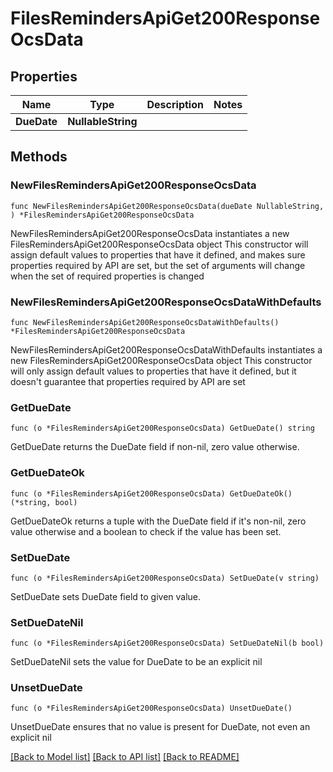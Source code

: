 # FilesRemindersApiGet200ResponseOcsData

## Properties

Name | Type | Description | Notes
------------ | ------------- | ------------- | -------------
**DueDate** | **NullableString** |  | 

## Methods

### NewFilesRemindersApiGet200ResponseOcsData

`func NewFilesRemindersApiGet200ResponseOcsData(dueDate NullableString, ) *FilesRemindersApiGet200ResponseOcsData`

NewFilesRemindersApiGet200ResponseOcsData instantiates a new FilesRemindersApiGet200ResponseOcsData object
This constructor will assign default values to properties that have it defined,
and makes sure properties required by API are set, but the set of arguments
will change when the set of required properties is changed

### NewFilesRemindersApiGet200ResponseOcsDataWithDefaults

`func NewFilesRemindersApiGet200ResponseOcsDataWithDefaults() *FilesRemindersApiGet200ResponseOcsData`

NewFilesRemindersApiGet200ResponseOcsDataWithDefaults instantiates a new FilesRemindersApiGet200ResponseOcsData object
This constructor will only assign default values to properties that have it defined,
but it doesn't guarantee that properties required by API are set

### GetDueDate

`func (o *FilesRemindersApiGet200ResponseOcsData) GetDueDate() string`

GetDueDate returns the DueDate field if non-nil, zero value otherwise.

### GetDueDateOk

`func (o *FilesRemindersApiGet200ResponseOcsData) GetDueDateOk() (*string, bool)`

GetDueDateOk returns a tuple with the DueDate field if it's non-nil, zero value otherwise
and a boolean to check if the value has been set.

### SetDueDate

`func (o *FilesRemindersApiGet200ResponseOcsData) SetDueDate(v string)`

SetDueDate sets DueDate field to given value.


### SetDueDateNil

`func (o *FilesRemindersApiGet200ResponseOcsData) SetDueDateNil(b bool)`

 SetDueDateNil sets the value for DueDate to be an explicit nil

### UnsetDueDate
`func (o *FilesRemindersApiGet200ResponseOcsData) UnsetDueDate()`

UnsetDueDate ensures that no value is present for DueDate, not even an explicit nil

[[Back to Model list]](../README.md#documentation-for-models) [[Back to API list]](../README.md#documentation-for-api-endpoints) [[Back to README]](../README.md)


